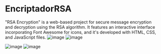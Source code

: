 # EncriptadorRSA
"RSA Encryption" is a web-based project for secure message encryption and decryption using the RSA algorithm. It features an interactive interface incorporating Font Awesome for icons, and it's developed with HTML, CSS, and JavaScript files.
![image](https://github.com/Thealaskage/EncriptadorRSA/assets/91036361/667975c8-8858-41b7-9125-f02f31d3ec66)
![image](https://github.com/Thealaskage/EncriptadorRSA/assets/91036361/b8c45f39-0d30-4993-821d-5c02236b0e4f)

![image](https://github.com/Thealaskage/EncriptadorRSA/assets/91036361/db8bdc2b-7b56-4f9d-9168-99fd13af8e87)
![image](https://github.com/Thealaskage/EncriptadorRSA/assets/91036361/274b05eb-97a7-42a3-a899-dc59855aaa91)
